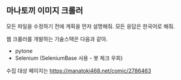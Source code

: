 
## 마나토끼 이미지 크롤러

모든 파일을 수정하기 전에 계획을 먼저 설명해줘.
모든 응답은 한국어로 해줘.


웹 크롤러를 개발하는 기술스택은 다음과 같아.
- pytone
- Selenium (SeleniumBase 사용 - 봇 체크 우회)


수집 대상 페이지는
https://manatoki468.net/comic/2786463